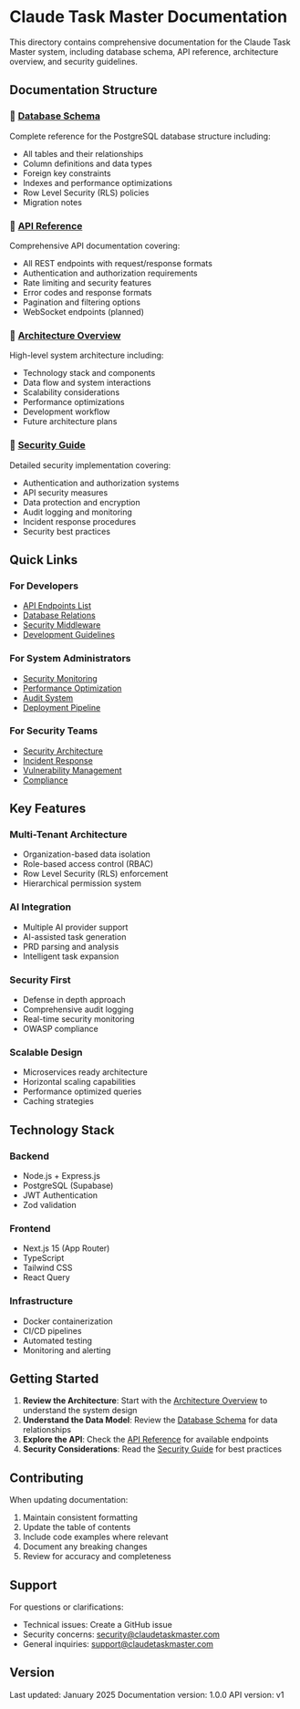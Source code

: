 # Claude Task Master Documentation

This directory contains comprehensive documentation for the Claude Task Master system, including database schema, API reference, architecture overview, and security guidelines.

## Documentation Structure

### 📄 [Database Schema](./database-schema.md)
Complete reference for the PostgreSQL database structure including:
- All tables and their relationships
- Column definitions and data types
- Foreign key constraints
- Indexes and performance optimizations
- Row Level Security (RLS) policies
- Migration notes

### 📄 [API Reference](./api-reference.md)
Comprehensive API documentation covering:
- All REST endpoints with request/response formats
- Authentication and authorization requirements
- Rate limiting and security features
- Error codes and response formats
- Pagination and filtering options
- WebSocket endpoints (planned)

### 📄 [Architecture Overview](./architecture-overview.md)
High-level system architecture including:
- Technology stack and components
- Data flow and system interactions
- Scalability considerations
- Performance optimizations
- Development workflow
- Future architecture plans

### 📄 [Security Guide](./security-guide.md)
Detailed security implementation covering:
- Authentication and authorization systems
- API security measures
- Data protection and encryption
- Audit logging and monitoring
- Incident response procedures
- Security best practices

## Quick Links

### For Developers
- [API Endpoints List](./api-reference.md#api-endpoints)
- [Database Relations](./database-schema.md#key-relationships)
- [Security Middleware](./security-guide.md#security-middleware)
- [Development Guidelines](./architecture-overview.md#development-guidelines)

### For System Administrators
- [Security Monitoring](./security-guide.md#security-monitoring)
- [Performance Optimization](./architecture-overview.md#performance-optimization)
- [Audit System](./database-schema.md#security--audit-tables)
- [Deployment Pipeline](./architecture-overview.md#deployment-pipeline)

### For Security Teams
- [Security Architecture](./security-guide.md#security-architecture)
- [Incident Response](./security-guide.md#incident-response)
- [Vulnerability Management](./security-guide.md#vulnerability-management)
- [Compliance](./security-guide.md#compliance)

## Key Features

### Multi-Tenant Architecture
- Organization-based data isolation
- Role-based access control (RBAC)
- Row Level Security (RLS) enforcement
- Hierarchical permission system

### AI Integration
- Multiple AI provider support
- AI-assisted task generation
- PRD parsing and analysis
- Intelligent task expansion

### Security First
- Defense in depth approach
- Comprehensive audit logging
- Real-time security monitoring
- OWASP compliance

### Scalable Design
- Microservices ready architecture
- Horizontal scaling capabilities
- Performance optimized queries
- Caching strategies

## Technology Stack

### Backend
- Node.js + Express.js
- PostgreSQL (Supabase)
- JWT Authentication
- Zod validation

### Frontend
- Next.js 15 (App Router)
- TypeScript
- Tailwind CSS
- React Query

### Infrastructure
- Docker containerization
- CI/CD pipelines
- Automated testing
- Monitoring and alerting

## Getting Started

1. **Review the Architecture**: Start with the [Architecture Overview](./architecture-overview.md) to understand the system design
2. **Understand the Data Model**: Review the [Database Schema](./database-schema.md) for data relationships
3. **Explore the API**: Check the [API Reference](./api-reference.md) for available endpoints
4. **Security Considerations**: Read the [Security Guide](./security-guide.md) for best practices

## Contributing

When updating documentation:
1. Maintain consistent formatting
2. Update the table of contents
3. Include code examples where relevant
4. Document any breaking changes
5. Review for accuracy and completeness

## Support

For questions or clarifications:
- Technical issues: Create a GitHub issue
- Security concerns: security@claudetaskmaster.com
- General inquiries: support@claudetaskmaster.com

## Version

Last updated: January 2025
Documentation version: 1.0.0
API version: v1